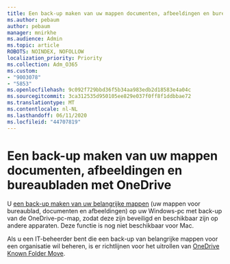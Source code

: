 ```yaml
---
title: Een back-up maken van uw mappen documenten, afbeeldingen en bureaubladen met OneDrive
ms.author: pebaum
author: pebaum
manager: mnirkhe
ms.audience: Admin
ms.topic: article
ROBOTS: NOINDEX, NOFOLLOW
localization_priority: Priority
ms.collection: Adm_O365
ms.custom:
- "9003078"
- "5853"
ms.openlocfilehash: 9c092f729bbd36f5b34aa983edb2d18583e4a04c
ms.sourcegitcommit: 3ca312535d950105ee829e037f0ff8f1ddbbae72
ms.translationtype: MT
ms.contentlocale: nl-NL
ms.lasthandoff: 06/11/2020
ms.locfileid: "44707819"
---
```

# <a name="back-up-your-documents-pictures-and-desktop-folders-with-onedrive"></a>Een back-up maken van uw mappen documenten, afbeeldingen en bureaubladen met OneDrive

U [een back-up maken van uw belangrijke mappen](https://support.office.com/article/d61a7930-a6fb-4b95-b28a-6552e77c3057) (uw mappen voor bureaublad, documenten en afbeeldingen) op uw Windows-pc met back-up van de OneDrive-pc-map, zodat deze zijn beveiligd en beschikbaar zijn op andere apparaten. Deze functie is nog niet beschikbaar voor Mac.  

Als u een IT-beheerder bent die een back-up van belangrijke mappen voor een organisatie wil beheren, is er richtlijnen voor het uitrollen van [OneDrive Known Folder Move](https://docs.microsoft.com/onedrive/redirect-known-folders).
